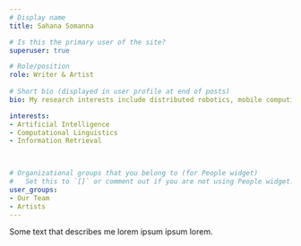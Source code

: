 ```yaml
---
# Display name
title: Sahana Somanna

# Is this the primary user of the site?
superuser: true

# Role/position
role: Writer & Artist
 
# Short bio (displayed in user profile at end of posts)
bio: My research interests include distributed robotics, mobile computing and programmable matter.

interests:
- Artificial Intelligence
- Computational Linguistics
- Information Retrieval

 

# Organizational groups that you belong to (for People widget)
#   Set this to `[]` or comment out if you are not using People widget.
user_groups:
- Our Team
- Artists
---
```


Some text that describes me lorem ipsum ipsum lorem.



